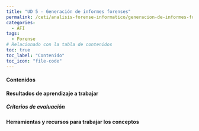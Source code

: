 ```yaml
---
title: "UD 5 - Generación de informes forenses"
permalink: /ceti/analisis-forense-informatico/generacion-de-informes-forenses
categories:
  - AFI
tags:
  - Forense
# Relacionado con la tabla de contenidos
toc: true
toc_label: "Contenido"
toc_icon: "file-code"
---
```


#### Contenidos

#### Resultados de aprendizaje a trabajar

##### Criterios de evaluación

#### Herramientas y recursos para trabajar los conceptos
